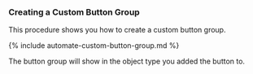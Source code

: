 ### Creating a Custom Button Group

This procedure shows you how to create a custom button group.

{% include automate-custom-button-group.md %}

The button group will show in the object type you added the button to.

